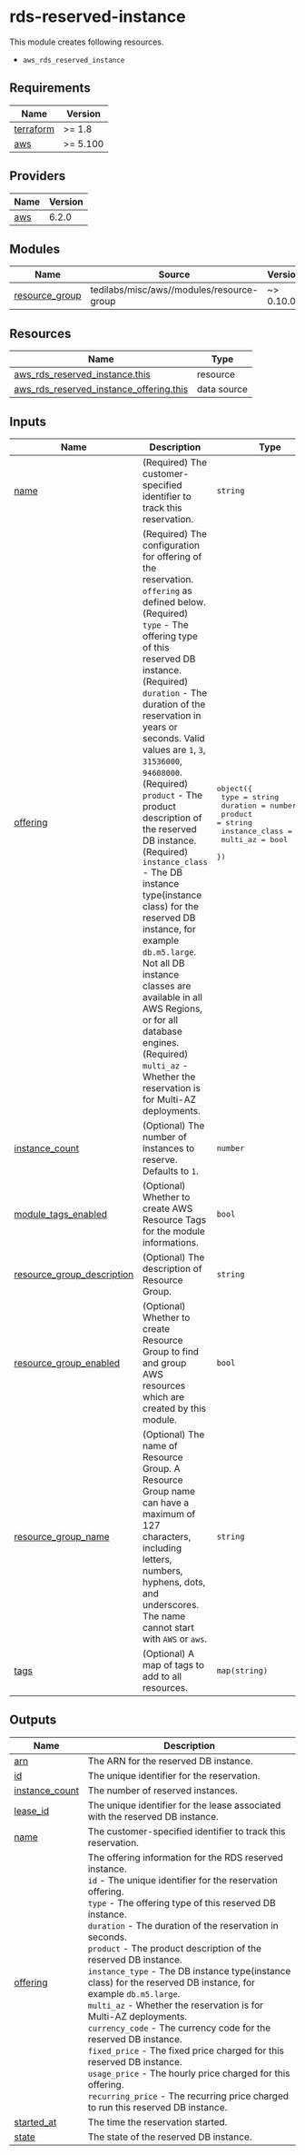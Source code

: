 # rds-reserved-instance

This module creates following resources.

- `aws_rds_reserved_instance`

<!-- BEGIN_TF_DOCS -->
## Requirements

| Name | Version |
|------|---------|
| <a name="requirement_terraform"></a> [terraform](#requirement\_terraform) | >= 1.8 |
| <a name="requirement_aws"></a> [aws](#requirement\_aws) | >= 5.100 |

## Providers

| Name | Version |
|------|---------|
| <a name="provider_aws"></a> [aws](#provider\_aws) | 6.2.0 |

## Modules

| Name | Source | Version |
|------|--------|---------|
| <a name="module_resource_group"></a> [resource\_group](#module\_resource\_group) | tedilabs/misc/aws//modules/resource-group | ~> 0.10.0 |

## Resources

| Name | Type |
|------|------|
| [aws_rds_reserved_instance.this](https://registry.terraform.io/providers/hashicorp/aws/latest/docs/resources/rds_reserved_instance) | resource |
| [aws_rds_reserved_instance_offering.this](https://registry.terraform.io/providers/hashicorp/aws/latest/docs/data-sources/rds_reserved_instance_offering) | data source |

## Inputs

| Name | Description | Type | Default | Required |
|------|-------------|------|---------|:--------:|
| <a name="input_name"></a> [name](#input\_name) | (Required) The customer-specified identifier to track this reservation. | `string` | n/a | yes |
| <a name="input_offering"></a> [offering](#input\_offering) | (Required) The configuration for offering of the reservation. `offering` as defined below.<br/>    (Required) `type` - The offering type of this reserved DB instance.<br/>    (Required) `duration` - The duration of the reservation in years or seconds. Valid values are `1`, `3`, `31536000`, `94608000`.<br/>    (Required) `product` - The product description of the reserved DB instance.<br/>    (Required) `instance_class` - The DB instance type(instance class) for the reserved DB instance, for example `db.m5.large`. Not all DB instance classes are available in all AWS Regions, or for all database engines.<br/>    (Required) `multi_az` - Whether the reservation is for Multi-AZ deployments. | <pre>object({<br/>    type           = string<br/>    duration       = number<br/>    product        = string<br/>    instance_class = string<br/>    multi_az       = bool<br/>  })</pre> | n/a | yes |
| <a name="input_instance_count"></a> [instance\_count](#input\_instance\_count) | (Optional) The number of instances to reserve. Defaults to `1`. | `number` | `1` | no |
| <a name="input_module_tags_enabled"></a> [module\_tags\_enabled](#input\_module\_tags\_enabled) | (Optional) Whether to create AWS Resource Tags for the module informations. | `bool` | `true` | no |
| <a name="input_resource_group_description"></a> [resource\_group\_description](#input\_resource\_group\_description) | (Optional) The description of Resource Group. | `string` | `"Managed by Terraform."` | no |
| <a name="input_resource_group_enabled"></a> [resource\_group\_enabled](#input\_resource\_group\_enabled) | (Optional) Whether to create Resource Group to find and group AWS resources which are created by this module. | `bool` | `true` | no |
| <a name="input_resource_group_name"></a> [resource\_group\_name](#input\_resource\_group\_name) | (Optional) The name of Resource Group. A Resource Group name can have a maximum of 127 characters, including letters, numbers, hyphens, dots, and underscores. The name cannot start with `AWS` or `aws`. | `string` | `""` | no |
| <a name="input_tags"></a> [tags](#input\_tags) | (Optional) A map of tags to add to all resources. | `map(string)` | `{}` | no |

## Outputs

| Name | Description |
|------|-------------|
| <a name="output_arn"></a> [arn](#output\_arn) | The ARN for the reserved DB instance. |
| <a name="output_id"></a> [id](#output\_id) | The unique identifier for the reservation. |
| <a name="output_instance_count"></a> [instance\_count](#output\_instance\_count) | The number of reserved instances. |
| <a name="output_lease_id"></a> [lease\_id](#output\_lease\_id) | The unique identifier for the lease associated with the reserved DB instance. |
| <a name="output_name"></a> [name](#output\_name) | The customer-specified identifier to track this reservation. |
| <a name="output_offering"></a> [offering](#output\_offering) | The offering information for the RDS reserved instance.<br/>    `id` - The unique identifier for the reservation offering.<br/>    `type` - The offering type of this reserved DB instance.<br/>    `duration` - The duration of the reservation in seconds.<br/>    `product` - The product description of the reserved DB instance.<br/>    `instance_type` - The DB instance type(instance class) for the reserved DB instance, for example `db.m5.large`.<br/>    `multi_az` - Whether the reservation is for Multi-AZ deployments.<br/>    `currency_code` - The currency code for the reserved DB instance.<br/>    `fixed_price` - The fixed price charged for this reserved DB instance.<br/>    `usage_price` - The hourly price charged for this offering.<br/>    `recurring_price` - The recurring price charged to run this reserved DB instance. |
| <a name="output_started_at"></a> [started\_at](#output\_started\_at) | The time the reservation started. |
| <a name="output_state"></a> [state](#output\_state) | The state of the reserved DB instance. |
<!-- END_TF_DOCS -->
